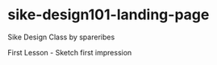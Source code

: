 # sike-design101-landing-page
Sike Design Class by spareribes

First Lesson - Sketch first impression
